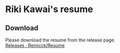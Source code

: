 # Riki Kawai's resume

## Download

Please download the resume from the release page.  
[Releases · Remicck/Resume](https://github.com/Remicck/Resume/releases)

